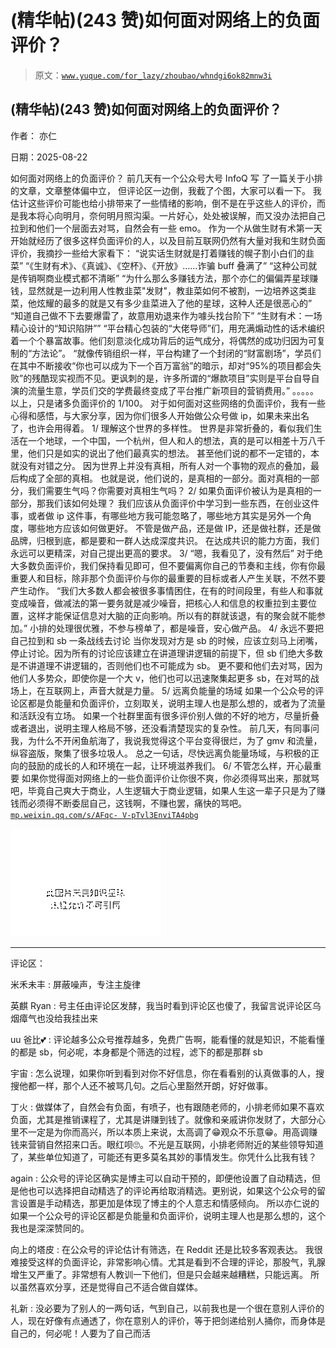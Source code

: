 # (精华帖)(243 赞)如何面对网络上的负面评价？

> 原文：[`www.yuque.com/for_lazy/zhoubao/whndgi6ok82mnw3i`](https://www.yuque.com/for_lazy/zhoubao/whndgi6ok82mnw3i)

## (精华帖)(243 赞)如何面对网络上的负面评价？

作者： 亦仁

日期：2025-08-22

如何面对网络上的负面评价？ 前几天有一个公众号大号 InfoQ 写 了一篇关于小排的文章，文章整体偏中立， 但评论区一边倒，我截了个图，大家可以看一下。
我估计这些评价可能也给小排带来了一些情绪的影响，倒不是在乎这些人的评价，而是我本将心向明月，奈何明月照沟渠。一片好心，处处被误解，而又没办法把自己拉到和他们一个层面去对骂，自然会有一些 emo。
作为一个从做生财有术第一天开始就经历了很多这样负面评价的人，以及目前互联网仍然有大量对我和生财负面评价，我摘抄一些给大家看下：
“说实话生财就是打着赚钱的幌子割小白们的韭菜” “《生财有术》、《真诚》、《空杯》、《开放》……诈骗 buff 叠满了”
“这种公司就是传销啊商业模式都不清晰”
“为什么那么多赚钱方法，那个亦仁的偏偏弄星球赚钱，显然就是一边利用人性教韭菜"发财"，教韭菜如何不被割，一边培养这类韭菜，他炫耀的最多的就是又有多少韭菜进入了他的星球，这种人还是很恶心的”
“知道自己做不下去要爆雷了，故意用劝退来作为噱头找台阶下” “生财有术：一场精心设计的“知识陷阱””
“平台精心包装的“大佬导师”们，用充满煽动性的话术编织着一个个暴富故事。他们刻意淡化成功背后的运气成分，将偶然的成功归因为可复制的“方法论”。
“就像传销组织一样，平台构建了一个封闭的“财富剧场”，学员们在其中不断接收“你也可以成为下一个百万富翁”的暗示，却对“95%的项目都会失败”的残酷现实视而不见。更讽刺的是，许多所谓的“爆款项目”实则是平台自导自演的流量生意，学员们交的学费最终变成了平台推广新项目的营销费用。”
。。。。。 以上，只是诸多负面评价的 1/100。
对于如何面对这些网络的负面评价，我有一些心得和感悟，与大家分享，因为你们很多人开始做公众号做 ip，如果未来出名了，也许会用得着。 1/
理解这个世界的多样性。
世界是非常折叠的，看似我们生活在一个地球，一个中国，一个杭州，但人和人的想法，真的是可以相差十万八千里，他们只是如实的说出了他们最真实的想法。
甚至他们说的都不一定错的，本就没有对错之分。 因为世界上并没有真相，所有人对一个事物的观点的叠加，最后构成了全部的真相。
也就是说，他们说的，是真相的一部分。面对真相的一部分，我们需要生气吗？你需要对真相生气吗？ 2/ 如果负面评价被认为是真相的一部分，那我们该如何处理？
我们应该从负面评价中学习到一些东西，在创业这件事，或者做 ip 这件事，有哪些地方我可能忽略了，哪些地方其实是另外一个角度，哪些地方应该如何做更好。
不管是做产品，还是做 IP，还是做社群，还是做品牌，归根到底，都是要和一群人达成深度共识。 在达成共识的能力方面，我们永远可以更精深，对自己提出更高的要求。
3/ “嗯，我看见了，没有然后”
对于绝大多数负面评价，我们保持看见即可，但不要偏离你自己的节奏和主线，你有你最重要人和目标，除非那个负面评价与你的最重要的目标或者人产生关联，不然不要产生动作。
“我们大多数人都会被很多事情困住，在有的时间段里，有些人和事就变成噪音，做减法的第一要务就是减少噪音，把核心人和信息的权重拉到主要位置，这样才能保证信息对大脑的正向影响。所以有的群就该退，有的聚会就不能参加。”
小排的处理很优雅，不参与榜单了，都是噪音，安心做产品。 4/ 永远不要把自己拉到和 sb 一条战线去讨论
当你发现对方是 sb 的时候，应该立刻马上闭嘴，停止讨论。因为所有的讨论应该建立在讲道理讲逻辑的前提下，但 sb 们绝大多数是不讲道理不讲逻辑的，否则他们也不可能成为 sb。
更不要和他们去对骂，因为他们人多势众，即使你是一个大 v，他们也可以迅速聚集起更多 sb，在对骂的战场上，在互联网上，声音大就是力量。 5/ 远离负能量的场域
如果一个公众号的评论区都是负能量和负面评价，立刻取关，说明主理人也是那么想的，或者为了流量和活跃没有立场。
如果一个社群里面有很多评价别人做的不好的地方，尽量折叠或者退出，说明主理人格局不够，还没看清楚现实的复杂性。
前几天，有同事问我，为什么不开闲鱼航海了，我说我觉得这个平台变得很烂，为了 gmv 和流量，纵容盗版，聚集了很多垃圾人。
总之一句话，尽快远离负能量场域，与积极的正向的鼓励的成长的人和环境在一起，让环境滋养我们。 6/ 不管怎么样，开心最重要
如果你觉得面对网络上的一些负面评价让你很不爽，你必须得骂出来，那就骂吧，毕竟自己爽大于商业，人生逻辑大于商业逻辑，如果人生这一辈子只是为了赚钱而必须得不断委屈自己，这钱啊，不赚也罢，痛快的骂吧。[`mp.weixin.qq.com/s/AFqc-
V-pTvl3EnviTA4pbg`](https://mp.weixin.qq.com/s/AFqc-V-pTvl3EnviTA4pbg)

![](img/0dadd0e4e8c5bb016c693310a715c19f.png "None")

* * *

评论区：

米禾未丰 : 屏蔽噪声，专注主旋律

英麒 Ryan : 号主任由评论区发酵，我当时看到评论区也傻了，我留言说评论区乌烟瘴气也没给我挂出来

uu 爸比💕 : 评论越多公众号推荐越多，免费广告啊，能看懂的就是知识，不能看懂的都是 sb，何必呢，本身都是个筛选的过程，滤下的都是那群 sb

宇宙 : 怎么说理，如果你听到看到对你不好信息，你在看看别的认真做事的人，搜搜他都一样，那个人还不被骂几句。之后心里豁然开朗，好好做事。

丁火 : 做媒体了，自然会有负面，有喷子，也有跟随老师的，小排老师如果不喜欢负面，尤其是推销课程了，尤其是讲赚到钱了。就像和亲戚讲你发财了，大部分心里不一定是为你而高兴，所以本质上来说，太高调了😁观众不乐意😁。用高调赚钱来营销自然招来口舌。眼红呗🙄。不光是互联网，小排老师附近的某些领导知道了，某些单位知道了，可能还有更多莫名其妙的事情发生。你凭什么比我有钱？

again : 公众号的评论区确实是博主可以自动干预的，即便他设置了自动精选，但是他也可以选择把自动精选了的评论再给取消精选。更别说，如果这个公众号的留言设置是手动精选，那更加是体现了博主的个人意志和情感倾向。
所以亦仁说的如果一个公众号的评论区都是负能量和负面评价，说明主理人也是那么想的，这个我也是深深赞同的。

向上的塔皮 : 在公众号的评论估计有筛选，在 Reddit 还是比较多客观表达。
我很难接受这样的负面评论，非常影响心情。尤其是看到不合理的评论，那股气，乳腺增生又严重了。非常想有人教训一下他们，但是只会越来越糟糕，只能远离。
所以虽然喜欢分享，还是觉得自己不适合做自媒体。

礼新 : 没必要为了别人的一两句话，气到自己，以前我也是一个很在意别人评价的人，现在好像有点通透了，你在意别人的评价，等于把剑递给别人捅你，而身体是自己的，何必呢！人要为了自己而活